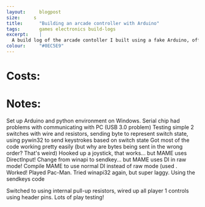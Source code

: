 ```yaml
---
layout: 	blogpost
size:     s
title:  	"Building an arcade controller with Arduino"
tags:   	games electronics build-logs
excerpt:	|
  A build log of the arcade contoller I built using a fake Arduino, off-brand controller parts and love.
colour:		"#0EC5E9"
---
```


Costs:
======

Notes:
======

Set up Arduino and python environment on Windows.
Serial chip had problems with communicating with PC (USB 3.0 problem)
Testing simple 2 switches with wire and resistors, sending byte to represent switch state, using pywin32 to send keystrokes based on switch state
Got most of the code working pretty easily (but why are bytes being sent in the wrong order? That's weird)
Hooked up a joystick, that works... but MAME uses DirectInput! Change from winapi to sendkey... but MAME uses DI in raw mode! Compile MAME to use normal DI instead  of raw mode (used .
Worked! Played Pac-Man. Tried winapi32 again, but super laggy. Using the sendkeys code

Switched to using internal pull-up resistors, wired up all player 1 controls using header pins. Lots of play testing!
